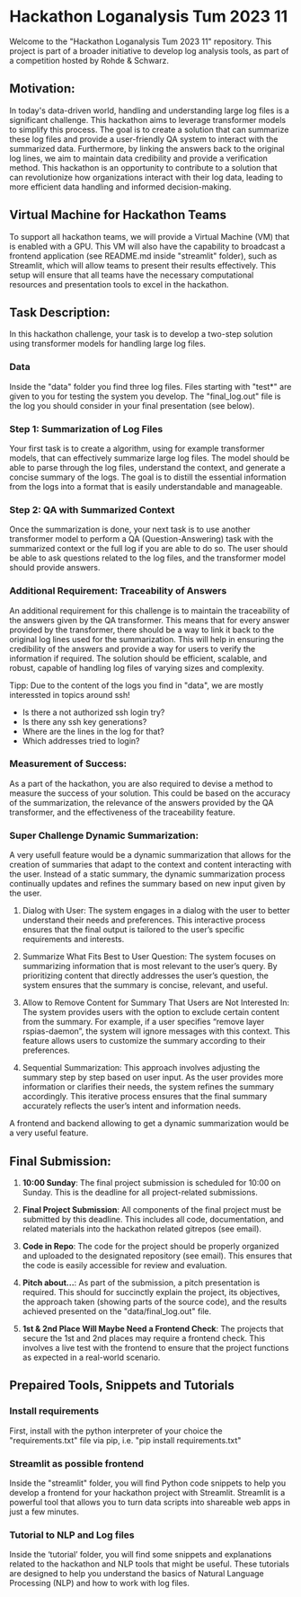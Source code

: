 # Hackathon Loganalysis Tum 2023 11

Welcome to the "Hackathon Loganalysis Tum 2023 11" repository. This project is part of a broader initiative to develop log analysis tools, as part of a competition hosted by Rohde & Schwarz.
 
## Motivation:

In today's data-driven world, handling and understanding large log files is a significant challenge. This hackathon aims to leverage transformer models to simplify this process. The goal is to create a solution that can summarize these log files and provide a user-friendly QA system to interact with the summarized data.
Furthermore, by linking the answers back to the original log lines, we aim to maintain data credibility and provide a verification method. This hackathon is an opportunity to contribute to a solution that can revolutionize how organizations interact with their log data, leading to more efficient data handling and informed decision-making.

## Virtual Machine for Hackathon Teams
To support all hackathon teams, we will provide a Virtual Machine (VM) that is enabled with a GPU. This VM will also have the capability to broadcast a frontend application (see README.md inside "streamlit" folder), such as Streamlit, which will allow teams to present their results effectively. This setup will ensure that all teams have the necessary computational resources and presentation tools to excel in the hackathon.
 
## Task Description:
In this hackathon challenge, your task is to develop a two-step solution using transformer models for handling large log files.

### Data
Inside the "data" folder you find three log files. Files starting with "test*" are given to you for testing the system you develop. The "final_log.out" file is the log you should consider in your final presentation (see below).

### Step 1: Summarization of Log Files
Your first task is to create a algorithm, using for example transformer models, that can effectively summarize large log files. The model should be able to parse through the log files, understand the context, and generate a concise summary of the logs. The goal is to distill the essential information from the logs into a format that is easily understandable and manageable.

### Step 2: QA with Summarized Context
Once the summarization is done, your next task is to use another transformer model to perform a QA (Question-Answering) task with the summarized context or the full log if you are able to do so. The user should be able to ask questions related to the log files, and the transformer model should provide answers.

### Additional Requirement: Traceability of Answers
An additional requirement for this challenge is to maintain the traceability of the answers given by the QA transformer. This means that for every answer provided by the transformer, there should be a way to link it back to the original log lines used for the summarization. This will help in ensuring the credibility of the answers and provide a way for users to verify the information if required.
The solution should be efficient, scalable, and robust, capable of handling log files of varying sizes and complexity.

Tipp: Due to the content of the logs you find in "data", we are mostly interessted in topics around ssh!​
- Is there a not authorized ssh login try?​
- Is there any ssh key generations?
- Where are the lines in the log for that?​
- Which addresses tried to login?​

### Measurement of Success:
As a part of the hackathon, you are also required to devise a method to measure the success of your solution. This could be based on the accuracy of the summarization, the relevance of the answers provided by the QA transformer, and the effectiveness of the traceability feature.


### Super Challenge Dynamic Summarization:
A very usefull feature would be a dynamic summarization that allows for the creation of summaries that adapt to the context and content interacting with the user.
Instead of a static summary, the dynamic summarization process continually updates and refines the summary based on new input given by the user.

1. Dialog with User: The system engages in a dialog with the user to better understand their needs and preferences. This interactive process ensures that the final output is tailored to the user’s specific requirements and interests.

2. Summarize What Fits Best to User Question: The system focuses on summarizing information that is most relevant to the user’s query. By prioritizing content that directly addresses the user’s question, the system ensures that the summary is concise, relevant, and useful.

3. Allow to Remove Content for Summary That Users are Not Interested In: The system provides users with the option to exclude certain content from the summary. For example, if a user specifies “remove layer rspias-daemon”, the system will ignore messages with this context. This feature allows users to customize the summary according to their preferences.

4. Sequential Summarization: This approach involves adjusting the summary step by step based on user input. As the user provides more information or clarifies their needs, the system refines the summary accordingly. This iterative process ensures that the final summary accurately reflects the user’s intent and information needs.

A frontend and backend allowing to get a dynamic summarization would be a very useful feature.

## **Final Submission:**


1. **10:00 Sunday**: The final project submission is scheduled for 10:00 on Sunday. This is the deadline for all project-related submissions.

2. **Final Project Submission**: All components of the final project must be submitted by this deadline. This includes all code, documentation, and related materials into the hackathon related gitrepos (see email).

3. **Code in Repo**: The code for the project should be properly organized and uploaded to the designated repository (see email). This ensures that the code is easily accessible for review and evaluation.

4. **Pitch about...**: As part of the submission, a pitch presentation is required. This should for succinctly explain the project, its objectives, the approach taken (showing parts of the source code), and the results achieved presented on the "data/final_log.out" file.

5. **1st & 2nd Place Will Maybe Need a Frontend Check**: The projects that secure the 1st and 2nd places may require a frontend check. This involves a live test with the frontend to ensure that the project functions as expected in a real-world scenario.


## Prepaired Tools, Snippets and Tutorials

### Install requirements

First, install with the python interpreter of your choice the "requirements.txt" file via pip, i.e. "pip install requirements.txt"

### Streamlit as possible frontend

Inside the "streamlit" folder, you will find Python code snippets to help you develop a frontend for your hackathon project with Streamlit. Streamlit is a powerful tool that allows you to turn data scripts into shareable web apps in just a few minutes.

### Tutorial to NLP and Log files

Inside the ‘tutorial’ folder, you will find some snippets and explanations related to the hackathon and NLP tools that might be useful. These tutorials are designed to help you understand the basics of Natural Language Processing (NLP) and how to work with log files.
